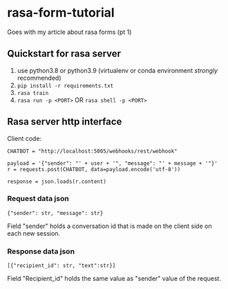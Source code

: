 # rasa-form-tutorial
Goes with my article about rasa forms (pt 1)


## Quickstart for rasa server

1. use python3.8 or python3.9 (virtualenv or conda environment *strongly* recommended)
2. `pip install -r requirements.txt`
3. `rasa train`
4. `rasa run -p <PORT>` OR `rasa shell -p <PORT>`


## Rasa server http interface


Client code:

```
CHATBOT = "http://localhost:5005/webhooks/rest/webhook"

payload = '{"sender": "' + user + '", "message": "' + message + '"}'
r = requests.post(CHATBOT, data=payload.encode('utf-8'))

response = json.loads(r.content)
```

### Request data json
``` 
{"sender": str, "message": str}
```

Field "sender" holds a conversation id that is made on the client side on each new session.


### Response data json
```
[{"recipient_id": str, "text":str}]
```

Field "Recipient_id" holds the same value as "sender" value of the request.
